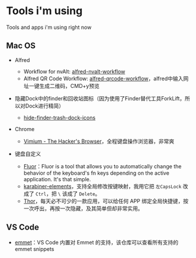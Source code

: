 # Tools i'm using
Tools and apps i'm using right now 

## Mac OS

- Alfred
  - Workflow for nvAlt: [alfred-nvalt-workflow](https://github.com/fxchen/alfred-nvalt-workflow)
  - Alfred QR Code Workflow: [alfred-qrcode-workflow](https://github.com/cj1128/alfred-qrcode-workflow)，alfred中输入网址一键生成二维码，CMD+y预览

- 隐藏Dock中的finder和回收站图标（因为使用了Finder替代工具ForkLift，所以对Dock进行精简）
  - [hide-finder-trash-dock-icons](https://github.com/jesscXC/hide-finder-trash-dock-icons)

- Chrome
  - [Vimium - The Hacker's Browser](https://github.com/philc/vimium/blob/master/README.md)，全程键盘操作浏览器，非常爽

- 键盘自定义
  - [Fluor](https://github.com/Pyroh/Fluor)：Fluor is a tool that allows you to automatically change the behavior of the keyboard's fn keys depending on the active application. It's that simple.
  - [karabiner-elements](https://karabiner-elements.pqrs.org/)，支持全局修改按键映射，我用它把 `左CapsLock` 改成了 `Ctrl`，把 `\` 该成了 `Delete`。
  - [Thor](https://github.com/gbammc/Thor)，每天必不可少的一款应用，可以给任何 APP 绑定全局快捷键，按一次呼出，再按一次隐藏，及其简单但却非常实用。

## VS Code

- [emmet](https://github.com/emmetio/emmet)：VS Code 内置对 Emmet 的支持，该仓库可以查看所有支持的 emmet snippets